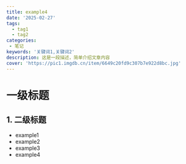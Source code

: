 ```yaml
---
title: example4
date: '2025-02-27'
tags: 
  - tag1
  - tag2
categories:
 - 笔记
keywords: '关键词1,关键词2'
description: 这是一段描述，简单介绍文章内容
cover: 'https://pic1.imgdb.cn/item/6649c20fd9c307b7e922d8bc.jpg'
---
```


# 一级标题

## 1. 二级标题

- example1
- example2
- example3
- example4
